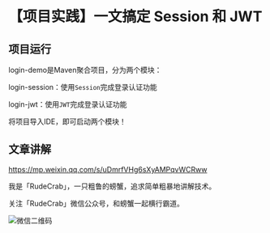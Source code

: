 # 【项目实践】一文搞定 Session 和 JWT

## 项目运行

login-demo是Maven聚合项目，分为两个模块：

login-session：使用`Session`完成登录认证功能

login-jwt：使用`JWT`完成登录认证功能



将项目导入IDE，即可启动两个模块！

## 文章讲解

https://mp.weixin.qq.com/s/uDmrfVHg6sXyAMPqvWCRww

我是「RudeCrab」，一只粗鲁的螃蟹，追求简单粗暴地讲解技术。

关注「RudeCrab」微信公众号，和螃蟹一起横行霸道。

![微信二维码](http://ww1.sinaimg.cn/large/dcdff92dgy1glnmky7fb7j20p00dwdig.jpg)